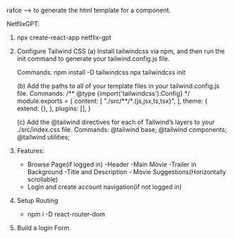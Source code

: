 rafce --> to generate the html template for a component.



NetflixGPT:

1. npx create-react-app netflix-gpt
2. Configure Tailwind CSS
   (a) Install tailwindcss via npm, and then run the init command to generate your tailwind.config.js file.

   Commands:
   npm install -D tailwindcss
   npx tailwindcss init

   (b) Add the paths to all of your template files in your tailwind.config.js file.
   Commands:
   /** @type {import('tailwindcss').Config} \*/
   module.exports = {
   content: [
   "./src/**/\*.{js,jsx,ts,tsx}",
   ],
   theme: {
   extend: {},
   },
   plugins: [],
   }

   (c) Add the @tailwind directives for each of Tailwind’s layers to your ./src/index.css file.
   Commands:
   @tailwind base;
   @tailwind components;
   @tailwind utilities;

3. Features:
    - Browse Page(if logged in)
        -Header
        -Main Movie
            -Trailer in Background
            -Title and Description 
            - Movie Suggestions(Horizontally scrollable)
    - Login and create account navigation(if not logged in)

4. Setup Routing
    - npm i -D react-router-dom

5. Build a login Form
